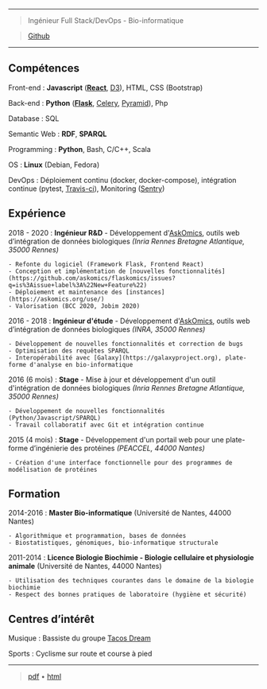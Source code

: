 <!--
.. title: CV
.. slug: index
.. date: 2020-06-03 16:04:11 UTC+02:00
.. tags: 
.. category: 
.. link: 
.. description: 
.. type: text
.. hidetitle: true
-->

---

>  Ingénieur Full Stack/DevOps - Bio-informatique


> [Github](https://github.com/xgaia)

----

Compétences
--------------------

Front-end
:    **Javascript** (**[React](https://reactjs.org)**, [D3](https://d3js.org/)), HTML, CSS (Bootstrap)

Back-end
:    **Python** (**[Flask](https://flask.palletsprojects.com)**, [Celery](https://www.celeryproject.org), [Pyramid](https://trypyramid.com/)), Php

Database
:    SQL 

Semantic Web
:    **RDF**, **SPARQL**

Programming
:    **Python**, Bash, C/C++, Scala

OS
:    **Linux** (Debian, Fedora)

DevOps
:    Déploiement continu (docker, docker-compose), intégration continue (pytest, [Travis-ci](https://travis-ci.org)), Monitoring ([Sentry](https://sentry.io))


Expérience
--------------------

2018 - 2020
:   **Ingénieur R&D** - Développement d'[AskOmics](http://github.com/askomics/flaskomics), outils web d’intégration de données biologiques
    *(Inria Rennes Bretagne Atlantique, 35000 Rennes)*

    - Refonte du logiciel (Framework Flask, Frontend React)
    - Conception et implémentation de [nouvelles fonctionnalités](https://github.com/askomics/flaskomics/issues?q=is%3Aissue+label%3A%22New+Feature%22)
    - Déploiement et maintenance des [instances](https://askomics.org/use/)
    - Valorisation (BCC 2020, Jobim 2020)

2016 - 2018
:   **Ingénieur d'étude** - Développement d'[AskOmics](http://github.com/askomics/askomics), outils web d’intégration de données biologiques
    *(INRA, 35000 Rennes)*

    - Développement de nouvelles fonctionnalités et correction de bugs
    - Optimisation des requêtes SPARQL
    - Interopérabilité avec [Galaxy](https://galaxyproject.org), plate-forme d'analyse en bio-informatique


2016 (6 mois)
:   **Stage** - Mise à jour et développement d'un outil d'intégration de données biologiques
*(Inria Rennes Bretagne Atlantique, 35000 Rennes)*

    - Développement de nouvelles fonctionnalités (Python/Javascript/SPARQL)
    - Travail collaboratif avec Git et intégration continue


2015 (4 mois)
:   **Stage** - Développement d'un portail web pour une plate-forme d’ingénierie des protéines
    *(PEACCEL, 44000 Nantes)*

    - Création d'une interface fonctionnelle pour des programmes de modélisation de protéines



Formation
---------

2014-2016
:   **Master Bio-informatique** (Université de Nantes, 44000 Nantes)

    - Algorithmique et programmation, bases de données
    - Biostatistiques, génomiques, bio-informatique structurale

2011-2014
:   **Licence Biologie Biochimie - Biologie cellulaire et physiologie animale** (Université de Nantes, 44000 Nantes)

    - Utilisation des techniques courantes dans le domaine de la biologie biochimie
    - Respect des bonnes pratiques de laboratoire (hygiène et sécurité)

Centres d’intérêt
------------------------

Musique
:   Bassiste du groupe [Tacos Dream](https://tacosdream.fr)

Sports
:   Cyclisme sur route et course à pied


----

> [pdf](https://me.xgaia.fr/xavier_garnier_cv.pdf) • [html](https://me.xgaia.fr)

